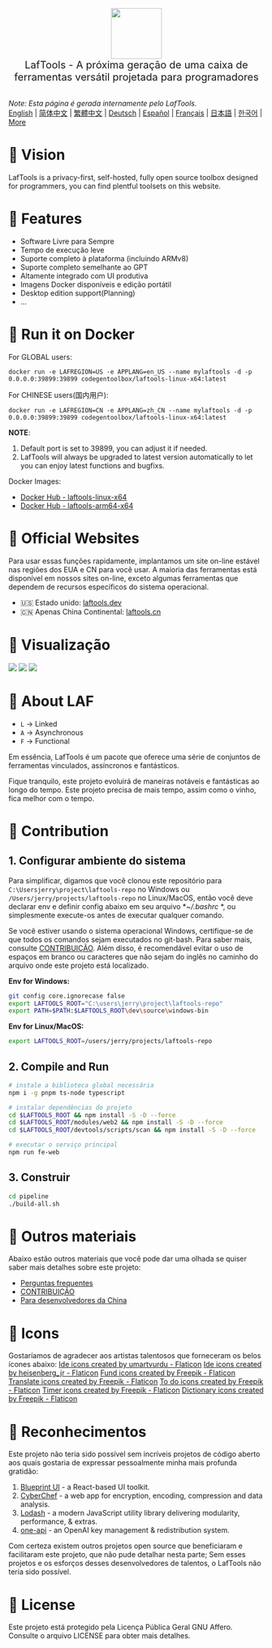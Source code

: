 <p align="center">
<img width="100" src="https://github.com/work7z/LafTools/blob/dev/modules/web2/public/static/icon.png?raw=true"></img>
<br>
<span style="font-size:20px">LafTools - A próxima geração de uma caixa de ferramentas versátil projetada para programadores
</span>
<!-- <center>
<div style="text-align:center;">
<a target="_blank" href="http://cloud.laftools.cn">Visualize a versão interna do LafTools</a>
</div>
</center> -->
<br><br>
</p>

<i>Note: Esta página é gerada internamente pelo LafTools.</i> <br/> [English](/docs/en_US/README.md)  |  [简体中文](/docs/zh_CN/README.md)  |  [繁體中文](/docs/zh_HK/README.md)  |  [Deutsch](/docs/de/README.md)  |  [Español](/docs/es/README.md)  |  [Français](/docs/fr/README.md)  |  [日本語](/docs/ja/README.md)  |  [한국어](/docs/ko/README.md) | [More](/docs/) <br/>

# 🔮 Vision

LafTools is a privacy-first, self-hosted, fully open source toolbox designed for programmers, you can find plentful toolsets on this website.

# 💌 Features

- Software Livre para Sempre
- Tempo de execução leve
- Suporte completo à plataforma (incluindo ARMv8)
- Suporte completo semelhante ao GPT
- Altamente integrado com UI produtiva
- Imagens Docker disponíveis e edição portátil
- Desktop edition support(Planning)
- ...

# 🚀 Run it on Docker

For GLOBAL users:

```
docker run -e LAFREGION=US -e APPLANG=en_US --name mylaftools -d -p 0.0.0.0:39899:39899 codegentoolbox/laftools-linux-x64:latest
```

For CHINESE users(国内用户):

```
docker run -e LAFREGION=CN -e APPLANG=zh_CN --name mylaftools -d -p 0.0.0.0:39899:39899 codegentoolbox/laftools-linux-x64:latest
```

**NOTE**:

1. Default port is set to 39899, you can adjust it if needed.
2. LafTools will always be upgraded to latest version automatically to let you can enjoy latest functions and bugfixs.

Docker Images:

- [Docker Hub - laftools-linux-x64](https://hub.docker.com/r/codegentoolbox/laftools-linux-x64)
- [Docker Hub - laftools-arm64-x64](https://hub.docker.com/r/codegentoolbox/laftools-arm64-x64)

# 🔋 Official Websites

Para usar essas funções rapidamente, implantamos um site on-line estável nas regiões dos EUA e CN para você usar. A maioria das ferramentas está disponível em nossos sites on-line, exceto algumas ferramentas que dependem de recursos específicos do sistema operacional.

- 🇺🇸 Estado unido: [laftools.dev](https://laftools.dev)
- 🇨🇳 Apenas China Continental: [laftools.cn](https://laftools.cn)

# 🌠 Visualização

![](https://github.com/work7z/LafTools/blob/dev/devtools/images/portal-1.png?raw=true)
![](https://github.com/work7z/LafTools/blob/dev/devtools/images/preview.png?raw=true)
![](https://github.com/work7z/LafTools/blob/dev/devtools/images/preview-dark.png?raw=true)

# 📡 About LAF

- `L` -> Linked
- `A` -> Asynchronous
- `F` -> Functional

Em essência, LafTools é um pacote que oferece uma série de conjuntos de ferramentas vinculados, assíncronos e fantásticos.

Fique tranquilo, este projeto evoluirá de maneiras notáveis ​​e fantásticas ao longo do tempo. Este projeto precisa de mais tempo, assim como o vinho, fica melhor com o tempo.

# 🌠 Contribution

## 1. Configurar ambiente do sistema

Para simplificar, digamos que você clonou este repositório para `C:\Usersjerry\project\laftools-repo` no Windows ou `/Users/jerry/projects/laftools-repo` no Linux/MacOS, então você deve declarar env e definir config abaixo em seu arquivo **~/.bashrc* *, ou simplesmente execute-os antes de executar qualquer comando.

Se você estiver usando o sistema operacional Windows, certifique-se de que todos os comandos sejam executados no git-bash. Para saber mais, consulte [CONTRIBUIÇÃO](/docs/pt/CONTRIBUTION.md). Além disso, é recomendável evitar o uso de espaços em branco ou caracteres que não sejam do inglês no caminho do arquivo onde este projeto está localizado.

**Env for Windows:**

```bash
git config core.ignorecase false
export LAFTOOLS_ROOT="C:\users\jerry\project\laftools-repo"
export PATH=$PATH:$LAFTOOLS_ROOT\dev\source\windows-bin
```

**Env for Linux/MacOS:**

```bash
export LAFTOOLS_ROOT=/users/jerry/projects/laftools-repo
```

## 2. Compile and Run

```bash
# instale a biblioteca global necessária
npm i -g pnpm ts-node typescript

# instalar dependências do projeto
cd $LAFTOOLS_ROOT && npm install -S -D --force
cd $LAFTOOLS_ROOT/modules/web2 && npm install -S -D --force
cd $LAFTOOLS_ROOT/devtools/scripts/scan && npm install -S -D --force

# executar o serviço principal
npm run fe-web

```

## 3. Construir

```bash
cd pipeline
./build-all.sh
```

# 📑 Outros materiais

Abaixo estão outros materiais que você pode dar uma olhada se quiser saber mais detalhes sobre este projeto:

- [Perguntas frequentes](/docs/pt/FAQ.md)
- [CONTRIBUIÇÃO](/docs/pt/CONTRIBUTION.md)
- [Para desenvolvedores da China](/devtools/notes/common/issues.md)

# 💐 Icons

Gostaríamos de agradecer aos artistas talentosos que forneceram os belos ícones abaixo:
<a href="https://www.flaticon.com/free-icons/ide" title="ide icons">Ide icons created by umartvurdu - Flaticon</a>
<a href="https://www.flaticon.com/free-icons/ide" title="ide icons">Ide icons created by heisenberg_jr - Flaticon</a>
<a href="https://www.flaticon.com/free-icons/fund" title="fund icons">Fund icons created by Freepik - Flaticon</a>
<a href="https://www.flaticon.com/free-icons/translate" title="translate icons">Translate icons created by Freepik - Flaticon</a>
<a href="https://www.flaticon.com/free-icons/to-do" title="to do icons">To do icons created by Freepik - Flaticon</a>
<a href="https://www.flaticon.com/free-icons/timer" title="timer icons">Timer icons created by Freepik - Flaticon</a>
<a href="https://www.flaticon.com/free-icons/dictionary" title="dictionary icons">Dictionary icons created by Freepik - Flaticon</a>

# 🙏 Reconhecimentos

Este projeto não teria sido possível sem incríveis projetos de código aberto aos quais gostaria de expressar pessoalmente minha mais profunda gratidão:

1. [Blueprint UI](https://blueprintjs.com/) - a React-based UI toolkit.
1. [CyberChef](https://github.com/gchq/CyberChef/tree/master) - a web app for encryption, encoding, compression and data analysis.
1. [Lodash](https://github.com/lodash/lodash) - a modern JavaScript utility library delivering modularity, performance, & extras.
1. [one-api](https://github.com/songquanpeng/one-api) - an OpenAI key management & redistribution system.

Com certeza existem outros projetos open source que beneficiaram e facilitaram este projeto, que não pude detalhar nesta parte; Sem esses projetos e os esforços desses desenvolvedores de talentos, o LafTools não teria sido possível.

# 🪪 License

Este projeto está protegido pela Licença Pública Geral GNU Affero. Consulte o arquivo LICENSE para obter mais detalhes.
